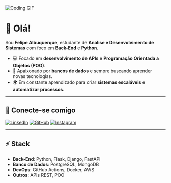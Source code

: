![Coding GIF](https://media1.tenor.com/m/DnMOr2rgYaQAAAAd/jim-carrey-jim-carrey-typing.gif)

# 👋 Olá!

Sou **Felipe Albuquerque**, estudante de **Análise e Desenvolvimento de Sistemas** com foco em **Back-End** e **Python**.

- 💻 Focado em **desenvolvimento de APIs** e **Programação Orientada a Objetos (POO)**.
- 🌱 Apaixonado por **bancos de dados** e sempre buscando aprender novas tecnologias.
- 🌍 Em constante aprendizado para criar **sistemas escaláveis** e **automatizar processos**.

---

## 🔗 Conecte-se comigo

[![LinkedIn](https://img.shields.io/badge/-LinkedIn-0A66C2?style=for-the-badge&logo=linkedin&logoColor=white)](https://www.linkedin.com/in/felpsszalbq) 
[![GitHub](https://img.shields.io/badge/-GitHub-181717?style=for-the-badge&logo=github&logoColor=white)](https://github.com/felpalbq)
[![Instagram](https://img.shields.io/badge/-Instagram-E4405F?style=for-the-badge&logo=instagram&logoColor=white)](https://www.instagram.com/felpsszalbq)

---

## ⚡ **Stack**

- **Back-End**: Python, Flask, Django, FastAPI
- **Banco de Dados**: PostgreSQL, MongoDB
- **DevOps**: GitHub Actions, Docker, AWS
- **Outros**: APIs REST, POO
